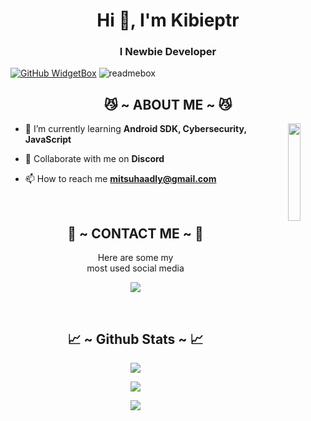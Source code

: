 <h1 align="center">Hi 👋, I'm Kibieptr</h1>
<h3 align="center">I Newbie Developer</h3>

[![GitHub WidgetBox](https://github-widgetbox.vercel.app/api/profile?username=Mitsuhamiyamizu213&data=followers,repositories,stars,commits&theme=nautilus)](https://github.com/Mitsuhamiyamizu213)
![readmebox](https://svgshare.com/i/104e.svg)

<div>
  <h2 align="center"> 😼 ~ ABOUT ME ~ 😼 </h2>
</div>
<div align="center">
  <img src="https://telegra.ph/file/60c57a2f7106d157eb9da.gif" align="right" width="20%">
</div>

- 🌱 I’m currently learning **Android SDK, Cybersecurity, JavaScript**

- 👯 Collaborate with me on **Discord**

- 📫 How to reach me **mitsuhaadly@gmail.com**

<br>
<h2 align="center"> 📝 ~ CONTACT ME ~ 📝 </h2>

<p align="center">Here are some my <br>
most used social media</p>

<p align="center">
  <a href="https://www.instagram.com/adeleeeeyyyy_" target="_blank"><img src="https://img.shields.io/badge/-Kibieptr_-ocean?&style=for-the-badge&logo=Instagram&logoColor=white"/></a>
</p>
</div>
<br>
<h2 align="center"> 📈 ~ Github Stats ~ 📈 </h2>

<p align="center">
  <a href="https://github.com/Mitsuhamiyamizu213"><img src="https://github-readme-stats.vercel.app/api?username=Mitsuhamiyamizu213&theme=tokyonight&show_icons=true" /></a>
</p>

<p align="center">
  <a href="https://github.com/Mitsuhamiyamizu213"><img src="https://github-readme-streak-stats.herokuapp.com/?user=Mitsuhamiyamizu213&theme=tokyonight&hide_border=false&properties=background&border=%239611C5FF" /><a>
</p>

<p align="center">
  <a href="https://github.com/Mitsuhamiyamizu213"><img src="https://github-profile-trophy.vercel.app/?username=Mitsuhamiyamizu213&theme=radical&margin-w=20&no-bg=true&no-frame=false" /><a>
</p>

